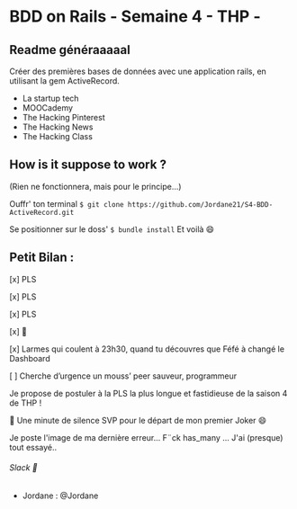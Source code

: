 # BDD on Rails - Semaine 4  - THP -



## Readme généraaaaal

Créer des premières bases de données avec une application rails, en utilisant la gem ActiveRecord.

* La startup tech
* MOOCademy
* The Hacking Pinterest
* The Hacking News
* The Hacking Class


## How is it suppose to work ?

(Rien ne fonctionnera, mais pour le principe…) 

Ouffr' ton terminal
```$ git clone https://github.com/Jordane21/S4-BDD-ActiveRecord.git```

Se positionner sur le doss'
```$ bundle install```
Et voilà :smile:


## Petit Bilan :

[x] PLS

[x] PLS

[x] PLS

[x] :poop:

[x] Larmes qui coulent à 23h30, quand tu découvres que Féfé à changé le Dashboard

[ ] Cherche d’urgence un mouss’ peer sauveur, programmeur


Je propose de postuler à la PLS la plus longue et fastidieuse de la saison 4 de THP ! 

:pray: Une minute de silence SVP pour le départ de mon premier Joker :smile:


Je poste l'image de ma dernière erreur... F¨ck has_many ... J'ai (presque) tout essayé..



###### Slack :love_letter:

* Jordane : @Jordane

